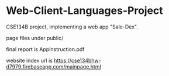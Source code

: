 # Web-Client-Languages-Project
CSE134B project, implementing a web app "Sale-Dex".

page files under public/

final report is AppInstruction.pdf

website index url is https://cse134bhw-d7979.firebaseapp.com/mainpage.html
